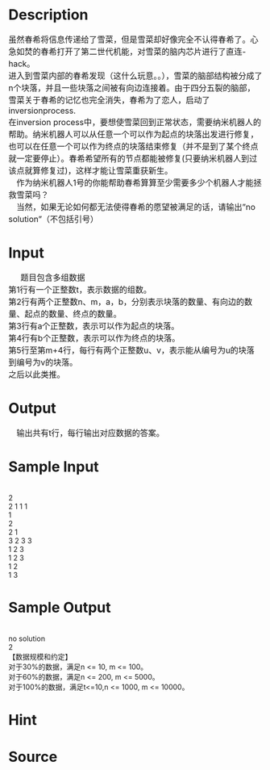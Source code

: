
# Description

<div class="content"><div><span style="font-size: medium">虽然春希将信息传递给了雪菜，但是雪菜却好像完全不认得春希了。心急如焚的春希打开了第二世代机能，对雪菜的脑内芯片进行了直连-hack。</span></div>
<div><span style="font-size: medium">进入到雪菜内部的春希发现（这什么玩意。。），雪菜的脑部结构被分成了n个块落，并且一些块落之间被有向边连接着。由于四分五裂的脑部，雪菜关于春希的记忆也完全消失，春希为了恋人，启动了inversionprocess.</span></div>
<div><span style="font-size: medium">在inversion process中，要想使雪菜回到正常状态，需要纳米机器人的帮助。纳米机器人可以从任意一个可以作为起点的块落出发进行修复，也可以在任意一个可以作为终点的块落结束修复（并不是到了某个终点就一定要停止）。春希希望所有的节点都能被修复(只要纳米机器人到过该点就算修复过)，这样才能让雪菜重获新生。</span></div>
<div style="text-indent: 12pt"><span style="font-size: medium">作为纳米机器人1号的你能帮助春希算算至少需要多少个机器人才能拯救雪菜吗？</span></div>
<div style="text-indent: 12pt"><span style="font-size: medium">当然，如果无论如何都无法使得春希的愿望被满足的话，请输出”no solution”（不包括引号）</span></div></div>

# Input

<div class="content"><div style="text-indent: 18pt"><span style="font-size: medium">题目包含多组数据</span></div>
<div><span style="font-size: medium">第1行有一个正整数t，表示数据的组数。</span></div>
<div><span style="font-size: medium">第2行有两个正整数n、m，a，b，分别表示块落的数量、有向边的数量、起点的数量、终点的数量。</span></div>
<div><span style="font-size: medium">第3行有a个正整数，表示可以作为起点的块落。</span></div>
<div><span style="font-size: medium">第4行有b个正整数，表示可以作为终点的块落。</span></div>
<div><span style="font-size: medium">第5行至第m+4行，每行有两个正整数u、v，表示能从编号为u的块落到编号为v的块落。</span></div>
<div><span style="font-size: medium">之后以此类推。</span></div></div>

# Output

<div class="content"><div style="text-indent: 12pt"><span style="font-size: medium">输出共有t行，每行输出对应数据的答案。</span></div></div>

# Sample Input

<div class="content"><span class="sampledata"><br/>
2<br/>
2 1 1 1<br/>
1<br/>
2<br/>
2 1<br/>
3 2 3 3<br/>
1 2 3<br/>
1 2 3<br/>
1 2<br/>
1 3<br/>
</span></div>

# Sample Output

<div class="content"><span class="sampledata"><br/>
no solution<br/>
2<br/>
【数据规模和约定】<br/>
对于30%的数据，满足n &lt;= 10, m &lt;= 100。<br/>
对于60%的数据，满足n &lt;= 200, m &lt;= 5000。<br/>
对于100%的数据，满足t&lt;=10,n &lt;= 1000, m &lt;= 10000。</span></div>

# Hint

<div class="content"><p></p></div>

# Source

<div class="content"><p><a href="problemset.php?search="></a></p></div>

